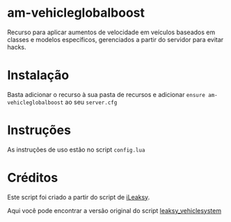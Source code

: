 # am-vehicleglobalboost
Recurso para aplicar aumentos de velocidade em veículos baseados em classes e modelos específicos, gerenciados a partir do servidor para evitar hacks.

# Instalação
Basta adicionar o recurso à sua pasta de recursos e adicionar `ensure am-vehicleglobalboost` ao seu `server.cfg`

# Instruções
As instruções de uso estão no script `config.lua`

# Créditos
Este script foi criado a partir do script de [iLeaksy](https://github.com/iLeaksy).

Aqui você pode encontrar a versão original do script [leaksy_vehiclesystem](https://github.com/iLeaksy/leaksy_vehiclesystem)
